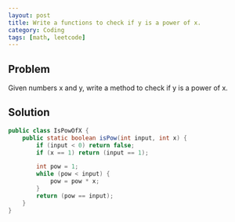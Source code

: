 ```yaml
---
layout: post
title: Write a functions to check if y is a power of x.
category: Coding
tags: [math, leetcode]
---
```


## Problem
Given numbers x and y, write a method to check if y is a power of x.

## Solution
```java
public class IsPowOfX {
    public static boolean isPow(int input, int x) {
        if (input < 0) return false;
        if (x == 1) return (input == 1);

        int pow = 1;
        while (pow < input) {
            pow = pow * x;
        }
        return (pow == input);
    }
}
```
